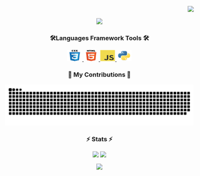 <p align="right">
  <img src="https://komarev.com/ghpvc/?username=zoraacode&label=Profile%20views&color=0e75b6&style=flat"/>
</p>

<p align="center">
  <img src="https://readme-typing-svg.demolab.com/?theme=transparent&lines=Welcome,+Hi+There+👋,+I'm+Zoraa+ID;"/>
</p>

<h3 align="center">🛠️Languages Framework Tools 🛠️</h3>
<p align="center">
  <a href="https://www.w3schools.com/css/" target="_blank" rel="noreferrer">
    <img src="https://raw.githubusercontent.com/devicons/devicon/master/icons/css3/css3-original-wordmark.svg" alt="css3" width="40" height="30"/>
  </a>
  <a href="https://www.w3.org/html/" target="_blank" rel="noreferrer">
    <img src="https://raw.githubusercontent.com/devicons/devicon/master/icons/html5/html5-original-wordmark.svg" alt="html5" width="40" height="30"/>
  </a>
  <a href="https://developer.mozilla.org/en-US/docs/Web/JavaScript" target="_blank" rel="noreferrer">
    <img src="https://raw.githubusercontent.com/devicons/devicon/master/icons/javascript/javascript-original.svg" alt="javascript" width="40" height="30"/>
  </a>
  <a href="https://www.python.org" target="_blank" rel="noreferrer"> <img src="https://raw.githubusercontent.com/devicons/devicon/master/icons/python/python-original.svg" alt="python" width="40" height="30"/>
  </a>
</p>

<h3 align="center"
  >🐍 My Contributions 🐍
</h3>
<p align="left">
  <img src="https://raw.githubusercontent.com/salesp07/salesp07/output/github-contribution-grid-snake.svg" />
</p>

<h3 align="center"
  >⚡ Stats ⚡
</h3>
<p align="center">
    <img src="https://streak-stats.demolab.com/?user=ZoraaCode&currStreakNum=2FD3EB&fire=pink&sideLabels=F00&date_format=[Y.]n.j&show_icons=true&theme=transparent" width="300/>
 </p>

 <p align="center">
    <img src="https://github-readme-stats.vercel.app/api?username=ZoraaCode&currStreakNum=2FD3EB&fire=pink&sideLabels=F00&show_icons=true&theme=transparent" width="300"/>
 </p>

<p align="center">
    <img src="https://github-readme-stats.vercel.app/api/top-langs/?username=ZoraaCode&hide_progress=true&show_icons=true&theme=transparent" width="300"/>
 </p>
